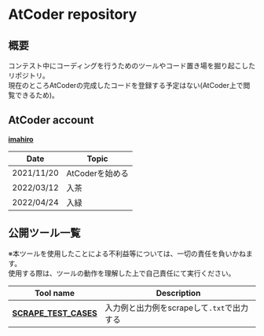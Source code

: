 # AtCoder repository
## 概要
コンテスト中にコーディングを行うためのツールやコード置き場を掘り起こしたリポジトリ。  
現在のところAtCoderの完成したコードを登録する予定はない(AtCoder上で閲覧できるため)。  

## AtCoder account
[**imahiro**](https://atcoder.jp/users/imahiro)

 Date      | Topic
 --------- | -------------
2021/11/20 | AtCoderを始める
2022/03/12 | 入茶
2022/04/24 | 入緑

## 公開ツール一覧
※本ツールを使用したことによる不利益等については、一切の責任を負いかねます。  
使用する際は、ツールの動作を理解した上で自己責任にて実行ください。

Tool name          | Description
------------------ | ---------------------------------------
[**SCRAPE_TEST_CASES**](./scripts/SCRAPE_TEST_CASES/)  | 入力例と出力例をscrapeして`.txt`で出力する
